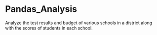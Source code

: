 # Pandas_Analysis
Analyze the test results and budget of various schools in a district along with the scores of students in each school.
